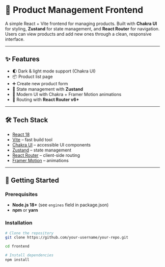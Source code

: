 # 🛒 Product Management Frontend

A simple React + Vite frontend for managing products. Built with **Chakra UI** for styling, **Zustand** for state management, and **React Router** for navigation. Users can view products and add new ones through a clean, responsive interface.

---

## ✨ Features

- 🌓 Dark & light mode support (Chakra UI)  
- 📦 Product list page  
- ➕ Create new product form  
- 🔄 State management with **Zustand**  
- 🎨 Modern UI with Chakra + Framer Motion animations  
- 🔗 Routing with **React Router v6+**

---

## 🛠 Tech Stack

- [React 18](https://reactjs.org/)  
- [Vite](https://vitejs.dev/) – fast build tool  
- [Chakra UI](https://chakra-ui.com/) – accessible UI components  
- [Zustand](https://github.com/pmndrs/zustand) – state management  
- [React Router](https://reactrouter.com/) – client-side routing  
- [Framer Motion](https://www.framer.com/motion/) – animations  

---

## 🚀 Getting Started

### Prerequisites
- **Node.js 18+** (see `engines` field in package.json)  
- **npm** or **yarn**  

### Installation

```bash
# Clone the repository
git clone https://github.com/your-username/your-repo.git

cd frontend

# Install dependencies
npm install
